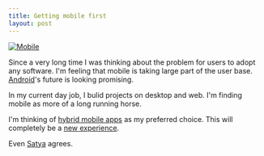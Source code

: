 ```yaml
---
title: Getting mobile first
layout: post
---
```


[![Mobile](http://cdn.meme.am/instances/55313941.jpg)](http://memegenerator.net/instance/55313941)

Since a very long time I was thinking about the problem for users to adopt any software. I'm feeling that mobile is taking large part of the user base. [Android](http://www.forbes.com/sites/dougolenick/2015/05/27/apple-ios-and-google-android-smartphone-market-share-flattening-idc/)'s future is looking promising.

In my current day job, I bulid projects on desktop and web. I'm finding mobile as more of a long running horse.

I'm thinking of [hybrid mobile apps](http://ionicframework.com/) as my preferred choice. This will completely be a [new experience](http://stackoverflow.com/questions/33152154/is-ionic-framework-free).

Even [Satya](https://news.microsoft.com/2014/03/27/satya-nadella-mobile-first-cloud-first-press-briefing/) agrees.
